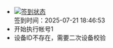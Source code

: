 - [![签到状态](https://github.com/womade/Cloud189-Actions/actions/workflows/main.yml/badge.svg?branch=main)](https://github.com/womade/Cloud189-Actions/actions/workflows/main.yml) <br> 签到时间：2025-07-21 18:46:53
- 开始执行帐号1
- 设备ID不存在，需要二次设备校验

